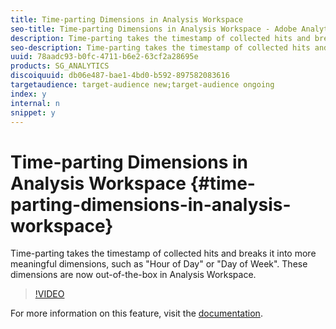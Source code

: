 ```yaml
---
title: Time-parting Dimensions in Analysis Workspace
seo-title: Time-parting Dimensions in Analysis Workspace - Adobe Analytics
description: Time-parting takes the timestamp of collected hits and breaks it into more meaningful dimensions, such as "Hour of Day" or "Day of Week". These dimensions are now out-of-the-box in Analysis Workspace.
seo-description: Time-parting takes the timestamp of collected hits and breaks it into more meaningful dimensions, such as "Hour of Day" or "Day of Week". These dimensions are now out-of-the-box in Analysis Workspace. - Adobe Analytics
uuid: 78aadc93-b0fc-4711-b6e2-63cf2a28695e
products: SG_ANALYTICS
discoiquuid: db06e487-bae1-4bd0-b592-897582083616
targetaudience: target-audience new;target-audience ongoing
index: y
internal: n
snippet: y
---
```


# Time-parting Dimensions in Analysis Workspace {#time-parting-dimensions-in-analysis-workspace}

Time-parting takes the timestamp of collected hits and breaks it into more meaningful dimensions, such as "Hour of Day" or "Day of Week". These dimensions are now out-of-the-box in Analysis Workspace.

>[!VIDEO](https://video.tv.adobe.com/v/23727/?quality=12)

For more information on this feature, visit the [documentation](https://marketing.adobe.com/resources/help/en_US/analytics/analysis-workspace/time-parting-dimensions.html).
